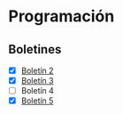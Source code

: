 # Programación

## Boletines
- [x] [Boletín 2](/src/com/programacion/boletin2)  
- [x] [Boletín 3](/src/com/programacion/boletin3)  
- [ ] Boletín 4  
- [x] [Boletín 5](/src/com/programacion/boletin5)  

